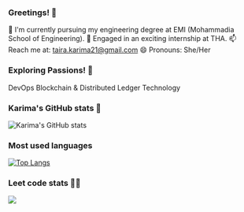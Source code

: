### Greetings! 🍉

 🔭 I'm currently pursuing my engineering degree at EMI (Mohammadia School of Engineering).
 🚀 Engaged in an exciting internship at THA.
 📫 Reach me at: taira.karima21@gmail.com
 😄 Pronouns: She/Her

### Exploring Passions! 🌟
DevOps
Blockchain & Distributed Ledger Technology

### Karima's GitHub stats 👾
![Karima's GitHub stats](https://github-readme-stats.vercel.app/api?username=TKarima22&show_icons=true&theme=dracula)

### Most used languages 
[![Top Langs](https://github-readme-stats.vercel.app/api/top-langs/?username=TKarima22&layout=donut)](https://github.com/anuraghazra/github-readme-stats)

### Leet code stats 👩‍💻 
![](https://leetcard.jacoblin.cool/TKarima22?ext=heatmap)



